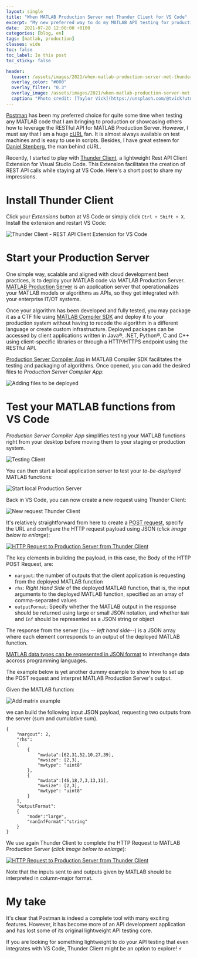```yaml
---
layout: single
title: "When MATLAB Production Server met Thunder Client for VS Code"
excerpt: "My new preferred way to do my MATLAB API testing for production code"
date:  2021-07-28 12:00:00 +0100
categories: [blog, en]
tags: [matlab, production]
classes: wide
toc: false
toc_label: In this post
toc_sticky: false

header: 
  teaser: /assets/images/2021/when-matlab-production-server-met-thunder-client-vs-code/server.jpg
  overlay_color: "#000"
  overlay_filter: "0.3"
  overlay_image: /assets/images/2021/when-matlab-production-server-met-thunder-client-vs-code/server.jpg
  caption: "Photo credit: [Taylor Vick](https://unsplash.com/@tvick?utm_source=unsplash&utm_medium=referral&utm_content=creditCopyText)"
---
```


[Postman](https://www.postman.com/) has been my preferred choice for quite some time when testing any MATLAB code that I am bringing to production or showcasing others how to leverage the RESTful API for MATLAB Production Server. However, I must say that I am a huge [cURL](https://curl.se/) fan. It is almost always available on test machines and is easy to use in scripts. Besides, I have great esteem for [Daniel Stenberg](https://daniel.haxx.se/), the man behind cURL. 

Recently, I started to play with [Thunder Client](https://www.thunderclient.io/), a lightweight Rest API Client Extension for Visual Studio Code. This Extension facilitates the creation of REST API calls while staying at VS Code. Here's a short post to share my impressions.

# Install Thunder Client

Click your _Extensions_ button at VS Code or simply click `Ctrl + Shift + X`. Install the extension and restart VS Code: 

![Thunder Client - REST API Client Extension for VS Code](/assets/images/2021/when-matlab-production-server-met-thunder-client-vs-code/thunder-client-install.jpg)

# Start your Production Server

One simple way, scalable and aligned with cloud development best practices, is to deploy your MATLAB code via MATLAB Production Server. [MATLAB Production Server](https://www.mathworks.com/products/matlab-production-server.html) is an application server that operationalizes your MATLAB models or algorithms as APIs, so they get integrated with your enterprise IT/OT systems.

Once your algorithm has been developed and fully tested, you may package it as a CTF file using [MATLAB Compiler SDK](https://www.mathworks.com/products/matlab-compiler-sdk.html) and deploy it to your production system without having to recode the algorithm in a different language or create custom infrastructure. Deployed packages can be accessed by client applications written in Java®, .NET, Python®, C and C++ using client-specific libraries or through a HTTP/HTTPS endpoint using the RESTful API.

[Production Server Compiler App](https://www.mathworks.com/help/compiler_sdk/mps_dev_test/productionservercompiler.html) in MATLAB Compiler SDK facilitates the testing and packaging of algorithms. Once opened, you can add the desired files to _Production Server Compiler App_:

![Adding files to be deployed](/assets/images/2021/when-matlab-production-server-met-thunder-client-vs-code/production-server-compiler-app.jpg) 

# Test your MATLAB functions from VS Code
_Production Server Compiler App_ simplifies testing your MATLAB functions right from your desktop before moving them to your staging or production system. 

![Testing Client](/assets/images/2021/when-matlab-production-server-met-thunder-client-vs-code/production-server-compiler-app-testing.jpg)

You can then start a local application server to test your _to-be-deployed_ MATLAB functions:

![Start local Production Server](/assets/images/2021/when-matlab-production-server-met-thunder-client-vs-code/production-server-compiler-app-testing-start.jpg)

Back in VS Code, you can now create a new request using Thunder Client:

![New request Thunder Client](/assets/images/2021/when-matlab-production-server-met-thunder-client-vs-code/thunder-client-new-request.jpg)

It's relatively straightforward from here to create a [POST request](https://www.mathworks.com/help/compiler_sdk/mps_restfuljson/postsynchronousrequest.html), specify the URL and configure the HTTP request payload using JSON (_click image below to enlarge_):

[![HTTP Request to Production Server from Thunder Client](/assets/images/2021/when-matlab-production-server-met-thunder-client-vs-code/thunder-client-mps.jpg)](/assets/images/2021/when-matlab-production-server-met-thunder-client-vs-code/thunder-client-mps.jpg)

The key elements in building the payload, in this case, the Body of the HTTP POST Request, are: 

* `nargout`: the number of outputs that the client application is requesting from the deployed MATLAB function
* `rhs`: _Right Hand Side_ of the deployed MATLAB function, that is, the input arguments to the deployed MATLAB function, specified as an array of comma-separated values
* `outputFormat`: Specify whether the MATLAB output in the response should be returned using large or small JSON notation, and whether `NaN` and `Inf` should be represented as a JSON string or object

The response from the server (`lhs` -- _left hand side_--) is a JSON array where each element corresponds to an output of the deployed MATLAB function.

[MATLAB data types can be represented in JSON format](https://www.mathworks.com/help/mps/restfuljson/json-representation-of-matlab-data-types.html) to interchange data accross programming languages. 

The example below is yet another dummy example to show how to set up the POST request and interpret MATLAB Production Server's output. 

Given the MATLAB function:

![Add matrix example](/assets/images/2021/when-matlab-production-server-met-thunder-client-vs-code/addmatrix.jpg)

we can build the following input JSON payload, requesting two outputs from the server (sum and cumulative sum). 
```
{
    "nargout": 2, 
    "rhs": 
    [
        {
            "mwdata":[62,31,52,10,27,39],
            "mwsize": [2,3],
            "mwtype": "uint8"
        },
        {
            "mwdata":[46,18,7,3,13,11],
            "mwsize": [2,3],
            "mwtype": "uint8"
        }
    ],
    "outputFormat":
    {
        "mode":"large",
        "nanInfFormat":"string"
    }
}
```
We use again Thunder Client to complete the HTTP Request to MATLAB Production Server (_click image below to enlarge_):

[![HTTP Request to Production Server from Thunder Client](/assets/images/2021/when-matlab-production-server-met-thunder-client-vs-code/thunder-client-mps2.jpg)](/assets/images/2021/when-matlab-production-server-met-thunder-client-vs-code/thunder-client-mps2.jpg)

Note that the inputs sent to and outputs given by MATLAB should be interpreted in column-major format.

# My take

It's clear that Postman is indeed a complete tool with many exciting features. However, it has become more of an API development application and has lost some of its original lightweight API testing core. 

If you are looking for something lightweight to do your API testing that even integrates with VS Code, Thunder Client might be an option to explore! :zap: